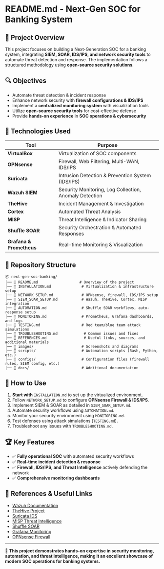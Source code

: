 # README.md - Next-Gen SOC for Banking System

## 📌 Project Overview
This project focuses on building a Next-Generation SOC for a banking system, integrating **SIEM, SOAR, IDS/IPS, and network security tools** to automate threat detection and response. The implementation follows a structured methodology using **open-source security solutions**.

## 🔍 Objectives
- Automate threat detection & incident response
- Enhance network security with **firewall configurations & IDS/IPS**
- Implement a **centralized monitoring system** with visualization tools
- Utilize **open-source security tools** for cost-effective defense
- Provide **hands-on experience** in **SOC operations & cybersecurity**

## 🚀 Technologies Used
| Tool           | Purpose |
|---------------|--------------------------------------------------|
| **VirtualBox** | Virtualization of SOC components |
| **OPNsense**   | Firewall, Web Filtering, Multi-WAN, IDS/IPS |
| **Suricata**   | Intrusion Detection & Prevention System (IDS/IPS) |
| **Wazuh SIEM** | Security Monitoring, Log Collection, Anomaly Detection |
| **TheHive**    | Incident Management & Investigation |
| **Cortex**     | Automated Threat Analysis |
| **MISP**       | Threat Intelligence & Indicator Sharing |
| **Shuffle SOAR** | Security Orchestration & Automated Responses |
| **Grafana & Prometheus** | Real-time Monitoring & Visualization |

## 📂 Repository Structure
```
📦 next-gen-soc-banking/
│── 📜 README.md                   # Overview of the project
│── 📜 INSTALLATION.md              # Virtualization & infrastructure setup
│── 📜 NETWORK_SETUP.md             # OPNsense, firewall, IDS/IPS setup
│── 📜 SIEM_SOAR_SETUP.md           # Wazuh, TheHive, Cortex, MISP integration
│── 📜 AUTOMATION.md                # Shuffle SOAR workflows, auto-response setup
│── 📜 MONITORING.md                # Prometheus, Grafana dashboards, and logs
│── 📜 TESTING.md                   # Red team/blue team attack simulations
│── 📜 TROUBLESHOOTING.md            # Common issues and fixes
│── 📜 REFERENCES.md                 # Useful links, sources, and additional materials
│── 📁 images/                      # Screenshots and diagrams
│── 📁 scripts/                     # Automation scripts (Bash, Python, etc.)
│── 📁 configs/                     # Configuration files (firewall rules, SIEM config, etc.)
│── 📁 docs/                        # Additional documentation
```

## 📖 How to Use
1. **Start with** `INSTALLATION.md` to set up the virtualized environment.
2. Follow `NETWORK_SETUP.md` to configure **OPNsense Firewall & IDS/IPS**.
3. Implement SIEM & SOAR as detailed in `SIEM_SOAR_SETUP.md`.
4. Automate security workflows using `AUTOMATION.md`.
5. Monitor your security environment using `MONITORING.md`.
6. Test defenses using attack simulations (`TESTING.md`).
7. Troubleshoot any issues with `TROUBLESHOOTING.md`.

## 🏆 Key Features
- ✅ **Fully operational SOC** with automated security workflows
- ✅ **Real-time incident detection & response**
- ✅ **Firewall, IDS/IPS, and Threat Intelligence** actively defending the network
- ✅ **Comprehensive monitoring dashboards**

## 🔗 References & Useful Links
- [Wazuh Documentation](https://documentation.wazuh.com/)
- [TheHive Project](https://thehive-project.org/)
- [Suricata IDS](https://suricata-ids.org/)
- [MISP Threat Intelligence](https://www.misp-project.org/)
- [Shuffle SOAR](https://shuffler.io/)
- [Grafana Monitoring](https://grafana.com/)
- [OPNsense Firewall](https://opnsense.org/)

---
🚀 **This project demonstrates hands-on expertise in security monitoring, automation, and threat intelligence, making it an excellent showcase of modern SOC operations for banking systems.**